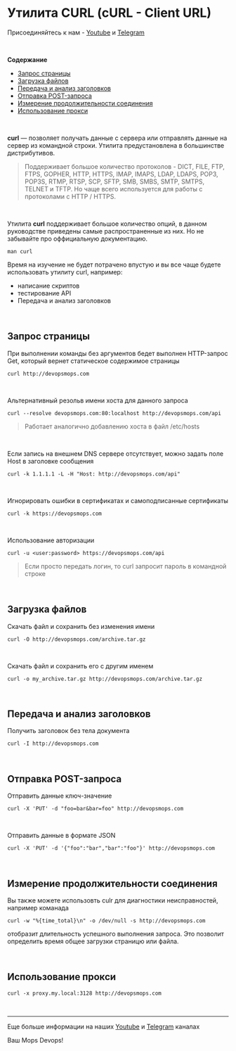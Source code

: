 # Утилита CURL (cURL - Client URL)

Присоединяйтесь к нам - [Youtube](https://www.youtube.com/channel/UCqC3c7UHtwoX2wy7fdHc6gg) и [Telegram](https://t.me/devops_mops)

<br>

**Содержание**
- [Запрос страницы](#Запрос-страницы)
- [Загрузка файлов](#Загрузка-файлов)
- [Передача и анализ заголовков](#Передача-и-анализ-заголовков)
- [Отправка POST-запроса](#Отправка-POST-запроса)
- [Измерение продолжительности соединения](#Измерение-продолжительности-соединения)
- [Использование прокси](#Использование-прокси)

<br>

**curl** — позволяет получать данные с сервера или отправлять данные на сервер из командной строки. Утилита предустановлена в большинстве дистрибутивов.

> Поддерживает большое количество протоколов - DICT, FILE, FTP, FTPS, GOPHER, HTTP, HTTPS, IMAP, IMAPS, LDAP, LDAPS, POP3, POP3S, RTMP, RTSP, SCP, SFTP, SMB, SMBS, SMTP, SMTPS, TELNET и TFTP. Но чаще всего используется для работы с протоколами с HTTP / HTTPS.

<br>

Утилита **curl** поддерживает большое количество опций, в данном руководстве приведены самые распространенные из них. Но не забывайте про оффициальную документацию.

```
man curl
```

Время на изучение не будет потрачено впустую и вы все чаще будете использовать утилиту curl, например:
- написание скриптов
- тестирование API
- Передача и анализ заголовков

<br>

## Запрос страницы

При выполнении команды без аргументов бедет выполнен HTTP-запрос Get, который вернет статическое содержимое страницы

```
curl http://devopsmops.com
```

<br>

Альтернативный резольв имени хоста для данного запроса

```
curl --resolve devopsmops.com:80:localhost http://devopsmops.com/api
```
> Работает аналогично добавлению хоста в файл /etc/hosts

<br>

Если запись на внешнем DNS сервере отсутствует, можно задать поле Host в заголовке сообщения

```
curl -k 1.1.1.1 -L -H "Host: http://devopsmops.com/api"
```

<br>

Игнорировать ошибки в сертификатах и самоподписанные сертификаты

```
curl -k https://devopsmops.com
```

<br>

Использование авторизации

```
curl -u <user:password> https://devopsmops.com/api
```
> Если просто передать логин, то curl запросит пароль в командной строке

<br>

## Загрузка файлов

Скачать файл и сохранить без изменения имени

```
curl -O http://devopsmops.com/archive.tar.gz
```

<br>

Скачать файл и сохранить его с другим именем

```
curl -o my_archive.tar.gz http://devopsmops.com/archive.tar.gz
```

<br>

## Передача и анализ заголовков

Получить заголовок без тела документа

```
curl -I http://devopsmops.com
```

<br>

## Отправка POST-запроса

Отправить данные ключ-значение

```
curl -X 'PUT' -d "foo=bar&bar=foo" http://devopsmops.com
```

<br>

Отправить данные в формате JSON

```
curl -X 'PUT' -d '{"foo":"bar","bar":"foo"}' http://devopsmops.com
```

<br>

## Измерение продолжительности соединения

Вы также можете использовть culr для диагностики неисправностей, например команада

```
curl -w "%{time_total}\n" -o /dev/null -s http://devopsmops.com
```

отобразит длительность успешного выполнения запроса. Это позволит определить время общее загрузки страницю или файла.

<br>

## Использование прокси

```
curl -x proxy.my.local:3128 http://devopsmops.com
```

<br>

---

Еще больше информации на наших [Youtube](https://www.youtube.com/channel/UCqC3c7UHtwoX2wy7fdHc6gg) и [Telegram](https://t.me/devops_mops) каналах

Ваш Mops Devops!